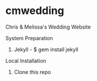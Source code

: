# cmwedding
Chris &amp; Melissa's Wedding Website

System Preparation

1. Jekyll - $ gem install jekyll

Local Installation

1. Clone this repo
